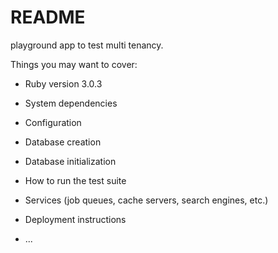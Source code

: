 # README

playground app to test multi tenancy.

Things you may want to cover:

* Ruby version
3.0.3

* System dependencies

* Configuration

* Database creation

* Database initialization

* How to run the test suite

* Services (job queues, cache servers, search engines, etc.)

* Deployment instructions

* ...

